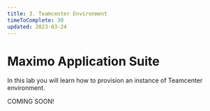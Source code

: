 ```yaml
---
title: 3. Teamcenter Environment
timeToComplete: 30
updated: 2023-03-24
---
```


# Maximo Application Suite

In this lab you will learn how to provision an instance of Teamcenter environment.

COMING SOON!

